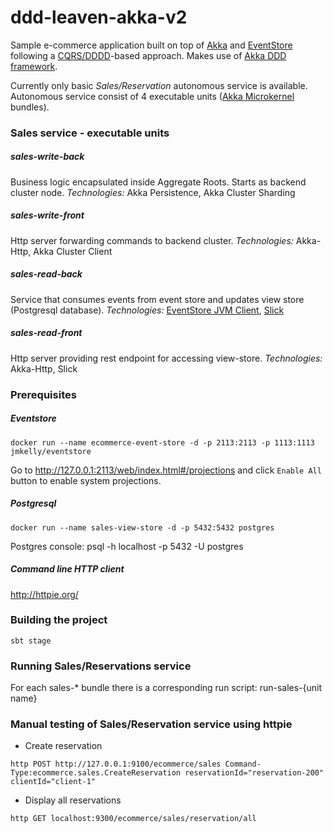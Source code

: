 ddd-leaven-akka-v2
==================
Sample e-commerce application built on top of [Akka](akka.io) and [EventStore](geteventstore.com) following a [CQRS/DDDD](http://abdullin.com/post/dddd-cqrs-and-other-enterprise-development-buzz-words)-based approach. Makes use of [Akka DDD framework](https://github.com/pawelkaczor/akka-ddd). 

Currently only basic *Sales/Reservation* autonomous service is available. Autonomous service consist of 4 executable units ([Akka Microkernel](http://doc.akka.io/docs/akka/snapshot/scala/microkernel.html) bundles). 


### Sales service - executable units 

##### sales-write-back 
Business logic encapsulated inside Aggregate Roots. Starts as backend cluster node.
*Technologies:* Akka Persistence, Akka Cluster Sharding

##### sales-write-front 
Http server forwarding commands to backend cluster. 
*Technologies:* Akka-Http, Akka Cluster Client

##### sales-read-back
Service that consumes events from event store and updates view store (Postgresql database).
*Technologies:* [EventStore JVM Client](https://github.com/EventStore/EventStore.JVM), [Slick](http://slick.typesafe.com/)

##### sales-read-front
Http server providing rest endpoint for accessing view-store. 
*Technologies:* Akka-Http, Slick


### Prerequisites

##### Eventstore

~~~
docker run --name ecommerce-event-store -d -p 2113:2113 -p 1113:1113 jmkelly/eventstore
~~~
Go to http://127.0.0.1:2113/web/index.html#/projections and click `Enable All` button to enable system projections.

##### Postgresql
~~~
docker run --name sales-view-store -d -p 5432:5432 postgres
~~~

Postgres console: psql -h localhost -p 5432 -U postgres


##### Command line HTTP client

http://httpie.org/

### Building the project
~~~
sbt stage
~~~

### Running Sales/Reservations service

For each sales-* bundle there is a corresponding run script: run-sales-{unit name}

### Manual testing of Sales/Reservation service using httpie

- Create reservation

~~~
http POST http://127.0.0.1:9100/ecommerce/sales Command-Type:ecommerce.sales.CreateReservation reservationId="reservation-200" clientId="client-1"
~~~

- Display all reservations

~~~
http GET localhost:9300/ecommerce/sales/reservation/all
~~~
